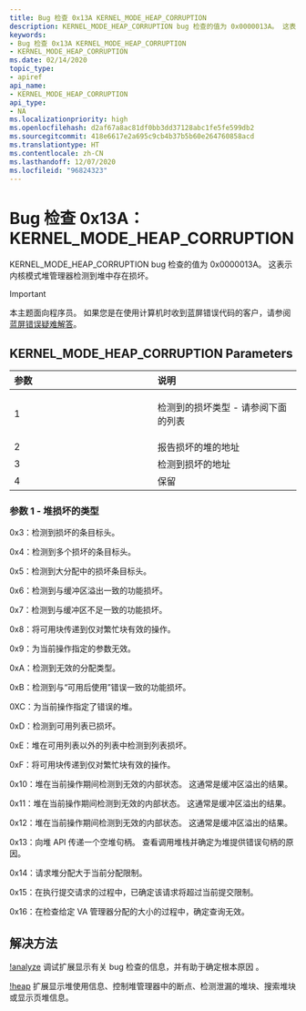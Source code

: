 ```yaml
---
title: Bug 检查 0x13A KERNEL_MODE_HEAP_CORRUPTION
description: KERNEL_MODE_HEAP_CORRUPTION bug 检查的值为 0x0000013A。 这表示内核模式堆管理器检测到堆中存在损坏。
keywords:
- Bug 检查 0x13A KERNEL_MODE_HEAP_CORRUPTION
- KERNEL_MODE_HEAP_CORRUPTION
ms.date: 02/14/2020
topic_type:
- apiref
api_name:
- KERNEL_MODE_HEAP_CORRUPTION
api_type:
- NA
ms.localizationpriority: high
ms.openlocfilehash: d2af67a8ac81df0bb3dd37128abc1fe5fe599db2
ms.sourcegitcommit: 418e6617e2a695c9cb4b37b5b60e264760858acd
ms.translationtype: HT
ms.contentlocale: zh-CN
ms.lasthandoff: 12/07/2020
ms.locfileid: "96824323"
---
```

# <a name="bug-check-0x13a-kernel_mode_heap_corruption"></a>Bug 检查 0x13A：KERNEL\_MODE\_HEAP\_CORRUPTION

KERNEL\_MODE\_HEAP\_CORRUPTION bug 检查的值为 0x0000013A。 这表示内核模式堆管理器检测到堆中存在损坏。

> [!IMPORTANT]
> 本主题面向程序员。 如果您是在使用计算机时收到蓝屏错误代码的客户，请参阅[蓝屏错误疑难解答](https://www.windows.com/stopcode)。

## <a name="kernel_mode_heap_corruption-parameters"></a>KERNEL\_MODE\_HEAP\_CORRUPTION Parameters

<table>
<colgroup>
<col width="50%" />
<col width="50%" />
</colgroup>
<thead>
<tr class="header">
<th align="left">参数</th>
<th align="left">说明</th>
</tr>
</thead>
<tbody>
<tr class="odd">
<td align="left">1</td>
<td align="left"><p>检测到的损坏类型 - 请参阅下面的列表</p></td>
</tr>
<tr class="even">
<td align="left">2</td>
<td align="left">报告损坏的堆的地址</td>
</tr>
<tr class="odd">
<td align="left">3</td>
<td align="left">检测到损坏的地址</td>
</tr>
<tr class="even">
<td align="left">4</td>
<td align="left">保留</td>
</tr>
</tbody>
</table>

### <a name="parameter-1---type-of-heap-corruption"></a>参数 1 - 堆损坏的类型

0x3：检测到损坏的条目标头。

0x4：检测到多个损坏的条目标头。

0x5：检测到大分配中的损坏条目标头。

0x6：检测到与缓冲区溢出一致的功能损坏。

0x7：检测到与缓冲区不足一致的功能损坏。

0x8：将可用块传递到仅对繁忙块有效的操作。

0x9：为当前操作指定的参数无效。

0xA：检测到无效的分配类型。

0xB：检测到与“可用后使用”错误一致的功能损坏。

0XC：为当前操作指定了错误的堆。

0xD：检测到可用列表已损坏。

0xE：堆在可用列表以外的列表中检测到列表损坏。

0xF：将可用块传递到仅对繁忙块有效的操作。

0x10：堆在当前操作期间检测到无效的内部状态。 这通常是缓冲区溢出的结果。

0x11：堆在当前操作期间检测到无效的内部状态。 这通常是缓冲区溢出的结果。

0x12：堆在当前操作期间检测到无效的内部状态。 这通常是缓冲区溢出的结果。

0x13：向堆 API 传递一个空堆句柄。 查看调用堆栈并确定为堆提供错误句柄的原因。

0x14：请求堆分配大于当前分配限制。

0x15：在执行提交请求的过程中，已确定该请求将超过当前提交限制。

0x16：在检查给定 VA 管理器分配的大小的过程中，确定查询无效。

## <a name="resolution"></a>解决方法

[!analyze](-analyze.md) 调试扩展显示有关 bug 检查的信息，并有助于确定根本原因  。

[!heap](-heap.md) 扩展显示堆使用信息、控制堆管理器中的断点、检测泄漏的堆块、搜索堆块或显示页堆信息。
